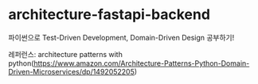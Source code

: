 # architecture-fastapi-backend
파이썬으로 Test-Driven Development, Domain-Driven Design 공부하기!

레퍼런스: architecture patterns with python(https://www.amazon.com/Architecture-Patterns-Python-Domain-Driven-Microservices/dp/1492052205)
